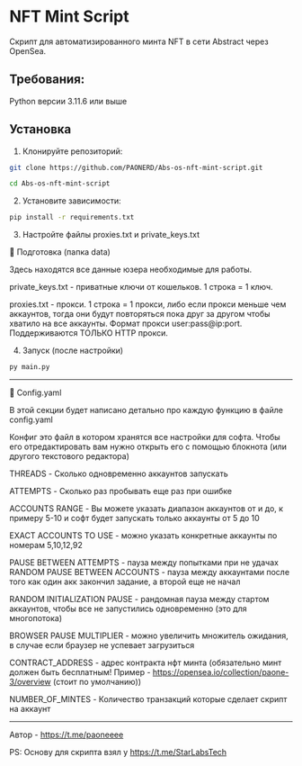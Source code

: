 # NFT Mint Script

Скрипт для автоматизированного минта NFT в сети Abstract через OpenSea.

## Требования:

Python версии 3.11.6 или выше

## Установка

1. Клонируйте репозиторий:
```bash
git clone https://github.com/PAONERD/Abs-os-nft-mint-script.git
```
```bash
cd Abs-os-nft-mint-script
```
2. Установите зависимости:
```bash
pip install -r requirements.txt
```

3. Настройте файлы proxies.txt и private_keys.txt 
   
📁 Подготовка (папка data)

Здесь находятся все данные юзера необходимые для работы.

private_keys.txt - приватные ключи от кошельков. 1 строка = 1 ключ.

proxies.txt - прокси. 1 строка = 1 прокси, либо если прокси меньше чем аккаунтов, тогда они будут повторяться пока друг за другом чтобы хватило на все аккаунты. 
Формат прокси user:pass@ip:port. Поддерживаются ТОЛЬКО HTTP прокси.

4.  Запуск (после настройки)
```bash
py main.py
```

---
📝 Config.yaml

В этой секции будет написано детально про каждую функцию в файле config.yaml

Конфиг это файл в котором хранятся все настройки для софта. Чтобы его отредактировать вам нужно открыть его с помощью блокнота (или другого текстового редактора)

THREADS - Сколько одновременно аккаунтов запускать

ATTEMPTS - Сколько раз пробывать еще раз при ошибке

ACCOUNTS RANGE - Вы можете указать диапазон аккаунтов от и до, к примеру 5-10 и софт будет запускать только аккаунты от 5 до 10

EXACT ACCOUNTS TO USE - можно указать конкретные аккаунты по номерам 5,10,12,92

PAUSE BETWEEN ATTEMPTS - пауза между попытками при не удачах
RANDOM PAUSE BETWEEN ACCOUNTS - пауза между аккаунтами после того как один акк закончил задание, а второй еще не начал

RANDOM INITIALIZATION PAUSE - рандомная пауза между стартом аккаунтов, чтобы все не запустились одновременно (это для многопотока)

BROWSER PAUSE MULTIPLIER - можно увеличить множитель ожидания, в случае если браузер не успевает загрузиться


CONTRACT_ADDRESS - адрес контракта нфт минта (обязательно минт должен быть бесплатным! Пример  - https://opensea.io/collection/paone-3/overview (стоит по умолчанию))
 
NUMBER_OF_MINTES - Количество транзакций которые сделает скрипт на аккаунт


---

Автор - https://t.me/paoneeee

PS: Основу для скрипта взял у https://t.me/StarLabsTech



